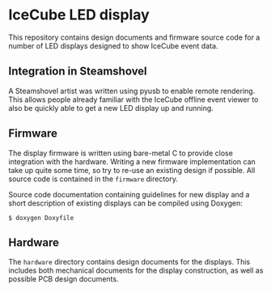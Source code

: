 # IceCube LED display
This repository contains design documents and firmware source code for a number of LED displays
designed to show IceCube event data.

## Integration in Steamshovel
A Steamshovel artist was written using pyusb to enable remote rendering.
This allows people already familiar with the IceCube offline event viewer to also be quickly
able to get a new LED display up and running.

## Firmware
The display firmware is written using bare-metal C to provide close integration with the hardware.
Writing a new firmware implementation can take up quite some time, so try to re-use an existing
design if possible. All source code is contained in the `firmware` directory.

Source code documentation containing guidelines for new display and a short description of
existing displays can be compiled using Doxygen:
```{.sh}
$ doxygen Doxyfile
```

## Hardware
The `hardware` directory contains design documents for the displays.
This includes both mechanical documents for the display construction, as well as possible
PCB design documents.
